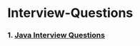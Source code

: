 # Interview-Questions
### 1. [Java Interview Questions](https://github.com/saboCodes/Interview-Questions/blob/main/Java-Interview%20Questions.pdf)
